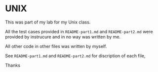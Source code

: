 # UNIX

This was part of my lab for my Unix class.

All the test cases provided in `README-part1.md` and `README-part2.md` were provided by instrucure and in no way was written by me.

All other code in other files was written by myself.

See `README-part1.md` and `README-part2.md` for discription of each file,

Thanks
